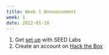 ```yaml
---
title: Week 1 Announcement
week: 1
date: 2022-01-10
---
```


1. Get [set up](https://seedsecuritylabs.org/lab_env.html) with SEED Labs
2. Create an account on [Hack the Box](https://www.hackthebox.com/)
